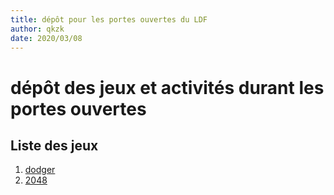 ```yaml
---
title: dépôt pour les portes ouvertes du LDF
author: qkzk
date: 2020/03/08
---
```

# dépôt des jeux et activités durant les portes ouvertes

## Liste des jeux

1. [dodger](dodger)
2. [2048](2048)

